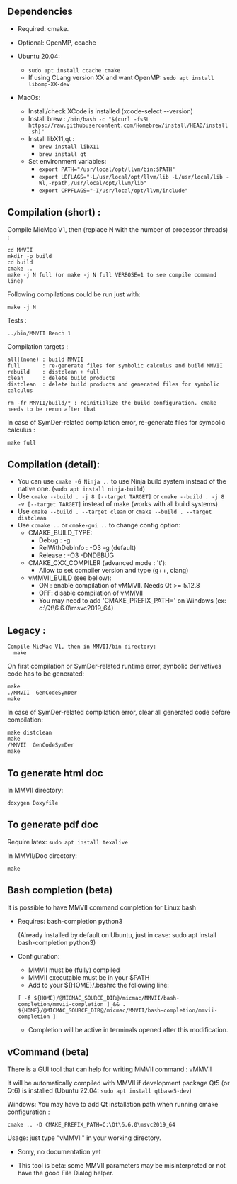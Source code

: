 Dependencies
------------
  - Required: cmake.
  - Optional: OpenMP, ccache

  - Ubuntu 20.04:
    - `sudo apt install ccache cmake`
    - If using CLang version XX and want OpenMP: `sudo apt install libomp-XX-dev`

  - MacOs:
    - Install/check XCode is installed (xcode-select --version)
    - Install brew : `/bin/bash -c "$(curl -fsSL https://raw.githubusercontent.com/Homebrew/install/HEAD/install.sh)"`
    - Install libX11,qt :
       - `brew install libX11`
       - `brew install qt`
     - Set environment variables:
       -  `export PATH="/usr/local/opt/llvm/bin:$PATH"`
       -  `export LDFLAGS="-L/usr/local/opt/llvm/lib -L/usr/local/lib -Wl,-rpath,/usr/local/opt/llvm/lib"`
       -  `export CPPFLAGS="-I/usr/local/opt/llvm/include"`

Compilation (short) :
--------------------

 Compile MicMac V1, then (replace N with the number of processor threads) :

    cd MMVII
    mkdir -p build
    cd build
    cmake ..
    make -j N full (or make -j N full VERBOSE=1 to see compile command line)

  Following compilations could be run just with:

    make -j N


 Tests :

    ../bin/MMVII Bench 1


 Compilation targets :

    all|(none) : build MMVII
    full       : re-generate files for symbolic calculus and build MMVII
    rebuild    : distclean + full
    clean      : delete build products
    distclean  : delete build products and generated files for symbolic calculus

    rm -fr MMVII/build/* : reinitialize the build configuration. cmake needs to be rerun after that

 In case of SymDer-related compilation error, re-generate files for symbolic calculus :

    make full

Compilation (detail):
--------------------
 - You can use `cmake -G Ninja ..` to use Ninja build system instead of the native one. (`sudo apt install ninja-build`)
 - Use `cmake --build . -j 8 [--target TARGET]` or `cmake --build . -j 8 -v [--target TARGET]` instead of make (works with all build systems)
 - Use `cmake --build . --target clean` or `cmake --build . --target distclean`
 - Use `ccmake ..` or `cmake-gui ..` to change config option:
   - CMAKE_BUILD_TYPE:
     - Debug : -g
     - RelWithDebInfo : -O3 -g  (default)
     - Release : -O3 -DNDEBUG
   - CMAKE_CXX_COMPILER (advanced mode : 't'):
     - Allow to set compiler version and type (g++, clang)
   - vMMVII_BUILD (see bellow):
     - ON : enable compilation of vMMVII. Needs Qt >= 5.12.8
     - OFF: disable compilation of vMMVII
     - You may need to add 'CMAKE_PREFIX_PATH=<Qt dir>' on Windows (ex: c:\Qt\6.6.0\msvc2019_64)

Legacy :
--------
    Compile MicMac V1, then in MMVII/bin directory:
      make

   On first compilation or SymDer-related runtime error, synbolic derivatives code has to be generated:
 
    make
    ./MMVII  GenCodeSymDer
    make
 
   In case of SymDer-related compilation error, clear all generated code before compilation:
 
    make distclean
    make
    /MMVII  GenCodeSymDer
    make


To generate html doc
--------------------
In MMVII directory:

    doxygen Doxyfile 


To generate pdf doc
-------------------

Require latex: `sudo apt install texalive`

In MMVII/Doc directory:

    make


Bash completion (beta)
----------------------

It is possible to have MMVII command completion for Linux bash

- Requires: bash-completion python3

   (Already installed by default on Ubuntu, just in case:  sudo apt install bash-completion python3)

- Configuration:
  - MMVII must be (fully) compiled
  - MMVII executable must be in your $PATH
  - Add to your ${HOME}/.bashrc the following line:

   `[ -f ${HOME}/@MICMAC_SOURCE_DIR@/micmac/MMVII/bash-completion/mmvii-completion ] && . ${HOME}/@MICMAC_SOURCE_DIR@/micmac/MMVII/bash-completion/mmvii-completion ]`
  - Completion will be active in terminals opened after this modification.


vCommand (beta)
---------------
There is a GUI tool that can help for writing MMVII command : vMMVII

It will be automatically compiled with MMVII if development package Qt5 (or Qt6) is installed (Ubuntu 22.04: `sudo apt install qtbase5-dev`)

Windows: You may have to add Qt installation path when running cmake configuration :

`cmake .. -D CMAKE_PREFIX_PATH=C:\Qt\6.6.0\msvc2019_64`

Usage: just type "vMMVII" in your working directory.

- Sorry, no documentation yet

- This tool is beta: some MMVII parameters may be misinterpreted or not have the good File Dialog helper.
